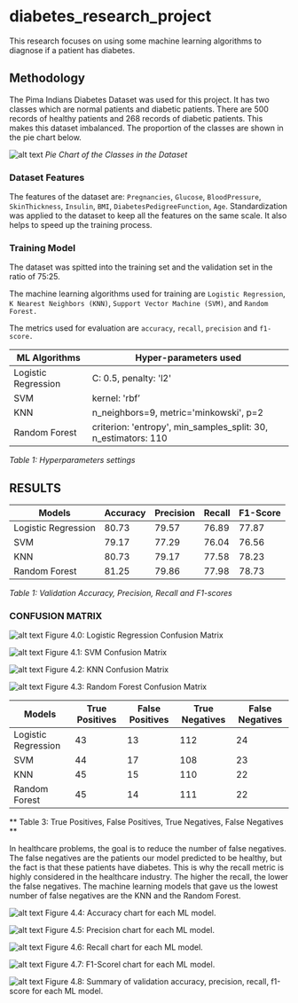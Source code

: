 # diabetes_research_project
This research focuses on using some machine learning algorithms to diagnose if a patient has diabetes.


## Methodology
The  Pima Indians Diabetes Dataset was used for this project. It has two classes which are normal patients and diabetic patients.
There are 500 records of healthy patients and 268 records of diabetic patients. This makes this dataset imbalanced. The proportion of the classes are shown in the pie chart below.


![alt text](/diabetes_research_project/charts/pie_chart.png)
*Pie Chart of the Classes in the Dataset*


### Dataset Features
The features of the dataset are: `Pregnancies`, `Glucose`, `BloodPressure`, `SkinThickness`, `Insulin`, `BMI`, `DiabetesPedigreeFunction`, `Age`.
Standardization was applied to the dataset to keep all the features on the same scale. It also helps to speed up the training process.


### Training Model
The dataset was spitted into the training set and the validation set in the ratio of 75:25.

The machine learning algorithms used for training are `Logistic Regression`, `K Nearest Neighbors (KNN)`, `Support Vector Machine (SVM)`, and `Random Forest.`

The metrics used for evaluation are `accuracy`, `recall`, `precision` and `f1-score.`


| ML Algorithms | Hyper-parameters used |
| ----------- | ----------- |
| Logistic Regression | C: 0.5, penalty: 'l2' |
| SVM | kernel: 'rbf’ |
| KNN | n_neighbors=9, metric='minkowski', p=2 |
| Random Forest | criterion: 'entropy', min_samples_split: 30, n_estimators: 110 |

*Table 1: Hyperparameters settings*


## RESULTS

| Models | Accuracy | Precision | Recall | F1-Score |
| ----------- | ----------- | ----------- | ----------- | ----------- |
| Logistic Regression | 80.73 | 79.57 | 76.89 | 77.87 |
| SVM | 79.17 | 77.29 | 76.04 | 76.56 |
| KNN | 80.73 | 79.17 | 77.58 | 78.23 |
| Random Forest | 81.25 | 79.86 | 77.98 | 78.73 |

*Table 1: Validation  Accuracy, Precision, Recall and F1-scores*




### CONFUSION MATRIX


![alt text](image.jpg)
Figure 4.0: Logistic Regression Confusion Matrix


![alt text](image.jpg)
Figure 4.1: SVM Confusion Matrix


![alt text](image.jpg)
Figure 4.2: KNN Confusion Matrix


![alt text](image.jpg)
Figure 4.3: Random Forest Confusion Matrix


| Models | True Positives | False Positives | True Negatives | False Negatives |
| ----------- | ----------- | ----------- | ----------- | ----------- |
| Logistic Regression | 43 | 13 | 112 | 24 |
| SVM | 44 | 17 | 108 | 23 |
| KNN | 45 | 15 | 110 | 22 |
| Random Forest | 45 | 14 | 111 | 22 |

** Table 3: True Positives, False Positives, True Negatives, False Negatives **


In healthcare problems, the goal is to reduce the number of false negatives. The false negatives are the patients our model predicted to be healthy, but the fact is that these patients have diabetes. This is why the recall metric is highly considered in the healthcare industry. The higher the recall, the lower the false negatives. The machine learning models that gave us the lowest number of false negatives are the KNN and the Random Forest. 



![alt text](image.jpg)
Figure 4.4: Accuracy chart for each ML model.



![alt text](image.jpg)
Figure 4.5: Precision chart for each ML model.



![alt text](image.jpg)
Figure 4.6: Recall chart for each ML model.


![alt text](image.jpg)
Figure 4.7: F1-Scorel chart for each ML model.


![alt text](image.jpg)
Figure 4.8: Summary of validation accuracy, precision, recall, f1-score  for each ML model.

